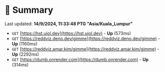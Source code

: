# 📖 Summary
Last updated: **14/9/2024, 11:33:48 PTG "Asia/Kuala_Lumpur"**

- `GET` [https://hst.ujol.dev](https://hst.ujol.dev) - **Up** (573ms)
- `GET` [https://reddviz.deno.dev/gimme](https://reddviz.deno.dev/gimme) - **Up** (1160ms)
- `GET` [https://reddviz.amar.kim/gimme](https://reddviz.amar.kim/gimme) - **Up** (2292ms)
- `GET` [https://dumb.onrender.com](https://dumb.onrender.com) - **Up** (314ms)
